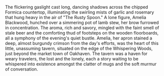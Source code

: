 The flickering gaslight cast long, dancing shadows across the chipped Formica countertop, illuminating the swirling mists of garlic and rosemary that hung heavy in the air of "The Rusty Spoon."  A lone figure, Amelia Blackwood, hunched over a simmering pot of lamb stew, her brow furrowed in concentration.  The aroma, rich and savory, mingled with the faint smell of stale beer and the comforting thud of footsteps on the wooden floorboards, all a symphony of the evening's quiet bustle.  Amelia, her apron stained a deep, almost burgundy crimson from the day's efforts,  was the heart of this little, unassuming tavern, situated on the edge of the Whispering Woods, just beyond the market town of Oakhaven.  The tavern was a haven for weary travelers, the lost and the lonely, each a story waiting to be whispered into existence amongst the clatter of mugs and the soft murmur of conversation.
